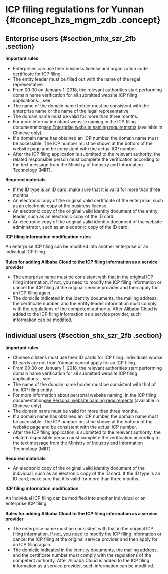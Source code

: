 # ICP filing regulations for Yunnan {#concept_hzs_mgm_zdb .concept}

## Enterprise users {#section_mhx_szr_2fb .section}

 **Important rules** 

-   Enterprises can use their business license and organization code certificate for ICP filing.
-   The entity leader must be filled out with the name of the legal representative.
-   From 00:00 on January 1, 2018, the relevant authorities start performing domain name verification for all submitted website ICP filing applications. , see
-   The name of the domain name holder must be consistent with the enterprise name or the name of the legal representative.
-   The domain name must be valid for more than three months.
-   For more information about website naming,in the ICP filing documentation[see Enterprise website naming requirements](https://help.aliyun.com/knowledge_detail/36948.html#title-yw5-zl7-utv) \(available in Chinese only\).
-   If a domain name has obtained an ICP number, the domain name must be accessible. The ICP number must be shown at the bottom of the website page and be consistent with the actual ICP number.
-   After the ICP filing application is submitted to the relevant authority, the related responsible person must complete the verification according to the text message from the Ministry of Industry and Information Technology \(MIIT\).

 **Required materials** 

-   If the ID type is an ID card, make sure that it is valid for more than three months.
-   An electronic copy of the original valid certificate of the enterprise, such as an electronic copy of the business license.
-   An electronic copy of the original valid identity document of the entity leader, such as an electronic copy of the ID card.
-   An electronic copy of the original valid identity document of the website administrator, such as an electronic copy of the ID card.

 **ICP filing information modification rules** 

An enterprise ICP filing can be modified into another enterprise or an individual ICP filing.

 **Rules for adding Alibaba Cloud to the ICP filing information as a service provider** 

-   The enterprise name must be consistent with that in the original ICP filing information. If not, you need to modify the ICP filing information or cancel the ICP filing at the original service provider and then apply for an ICP filing again.
-   The domicile indicated in the identity documents, the mailing address, the certificate number, and the entity leader information must comply with the regulations of the competent authority. After Alibaba Cloud is added to the ICP filing information as a service provider, such information can be modified.

## Individual users {#section_shx_szr_2fb .section}

 **Important rules** 

-   Chinese citizens must use their ID cards for ICP filing. Individuals whose ID cards are not from Yunnan cannot apply for an ICP filing.
-   From 00:00 on January 1, 2018, the relevant authorities start performing domain name verification for all submitted website ICP filing applications. , see
-   The name of the domain name holder must be consistent with that of the ICP filing entity.
-   For more information about personal website naming, in the ICP filing documentation[see Personal website naming requirements](https://help.aliyun.com/knowledge_detail/36948.html#title-lhm-b1g-ehx) \(available in Chinese only\).
-   The domain name must be valid for more than three months.
-   If a domain name has obtained an ICP number, the domain name must be accessible. The ICP number must be shown at the bottom of the website page and be consistent with the actual ICP number.
-   After the ICP filing application is submitted to the relevant authority, the related responsible person must complete the verification according to the text message from the Ministry of Industry and Information Technology \(MIIT\).

 **Required materials** 

-   An electronic copy of the original valid identity document of the individual, such as an electronic copy of the ID card. If the ID type is an ID card, make sure that it is valid for more than three months.

 **ICP filing information modification** 

An individual ICP filing can be modified into another individual or an enterprise ICP filing.

 **Rules for adding Alibaba Cloud to the ICP filing information as a service provider** 

-   The enterprise name must be consistent with that in the original ICP filing information. If not, you need to modify the ICP filing information or cancel the ICP filing at the original service provider and then apply for an ICP filing again.
-   The domicile indicated in the identity documents, the mailing address, and the certificate number must comply with the regulations of the competent authority. After Alibaba Cloud is added to the ICP filing information as a service provider, such information can be modified.

